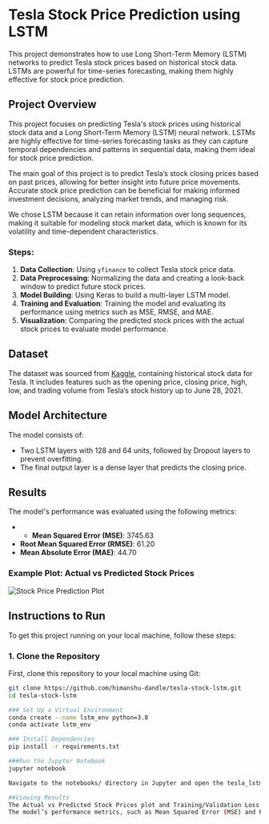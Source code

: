 # Tesla Stock Price Prediction using LSTM

This project demonstrates how to use Long Short-Term Memory (LSTM) networks to predict Tesla stock prices based on historical stock data. LSTMs are powerful for time-series forecasting, making them highly effective for stock price prediction.

## Project Overview

This project focuses on predicting Tesla's stock prices using historical stock data and a Long Short-Term Memory (LSTM) neural network. LSTMs are highly effective for time-series forecasting tasks as they can capture temporal dependencies and patterns in sequential data, making them ideal for stock price prediction.

The main goal of this project is to predict Tesla’s stock closing prices based on past prices, allowing for better insight into future price movements. Accurate stock price prediction can be beneficial for making informed investment decisions, analyzing market trends, and managing risk.

We chose LSTM because it can retain information over long sequences, making it suitable for modeling stock market data, which is known for its volatility and time-dependent characteristics.

### Steps:
1. **Data Collection**: Using `yfinance` to collect Tesla stock price data.
2. **Data Preprocessing**: Normalizing the data and creating a look-back window to predict future stock prices.
3. **Model Building**: Using Keras to build a multi-layer LSTM model.
4. **Training and Evaluation**: Training the model and evaluating its performance using metrics such as MSE, RMSE, and MAE.
5. **Visualization**: Comparing the predicted stock prices with the actual stock prices to evaluate model performance.

## Dataset

The dataset was sourced from [Kaggle](https://www.kaggle.com/datasets/varpit94/tesla-stock-data-updated-till-28jun2021), containing historical stock data for Tesla. It includes features such as the opening price, closing price, high, low, and trading volume from Tesla’s stock history up to June 28, 2021.


## Model Architecture

The model consists of:
- Two LSTM layers with 128 and 64 units, followed by Dropout layers to prevent overfitting.
- The final output layer is a dense layer that predicts the closing price.

## Results

The model's performance was evaluated using the following metrics:
- - **Mean Squared Error (MSE)**: 3745.63
- **Root Mean Squared Error (RMSE)**:  61.20
- **Mean Absolute Error (MAE)**: 44.70

### Example Plot: Actual vs Predicted Stock Prices

![Stock Price Prediction Plot](results/stock_prediction.png)

## Instructions to Run

To get this project running on your local machine, follow these steps:

### 1. Clone the Repository
   First, clone this repository to your local machine using Git:

   ```bash
   git clone https://github.com/himanshu-dandle/tesla-stock-lstm.git
   cd tesla-stock-lstm

### Set Up a Virtual Environment
   conda create --name lstm_env python=3.8
   conda activate lstm_env

### Install Dependencies
   pip install -r requirements.txt

###Run the Jupyter Notebook
   jupyter notebook

   Navigate to the notebooks/ directory in Jupyter and open the tesla_lstm.ipynb file. Run the notebook cells sequentially to preprocess data, train the model, and    visualize results.

##Viewing Results
   The Actual vs Predicted Stock Prices plot and Training/Validation Loss plot will be generated and saved in the results/ folder.
   The model’s performance metrics, such as Mean Squared Error (MSE) and Root Mean Squared Error (RMSE), will also be displayed in the notebook.

